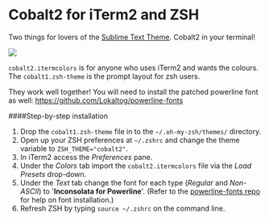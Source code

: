 # Cobalt2 for iTerm2 and ZSH

Two things for lovers of the [Sublime Text Theme](https://github.com/wesbos/cobalt2). Cobalt2 in your terminal!

![](http://wes.io/Ub3k/content)

`cobalt2.itermcolors` is for anyone who uses iTerm2 and wants the colours. The `cobalt1.zsh-theme` is the prompt layout for zsh users. 

They work well together! You will need to install the patched powerline font as well: <https://github.com/Lokaltog/powerline-fonts>

####Step-by-step installation
1. Drop the `cobalt1.zsh-theme` file in to the `~/.oh-my-zsh/themes/` directory.
2. Open up your ZSH preferences at `~/.zshrc` and change the theme variable to `ZSH_THEME="cobalt2"`.
3. In iTerm2 access the *Preferences* pane.
4. Under the *Colors* tab import the `cobalt2.itermcolors` file via the *Load Presets* drop-down.
5. Under the *Text* tab change the font for each type (*Regular* and *Non-ASCII*) to '**Inconsolata for Powerline**'. (Refer to the [powerline-fonts repo](https://github.com/Lokaltog/powerline-fonts) for help on font installation.)
6. Refresh ZSH by typing `source ~/.zshrc` on the command line.
